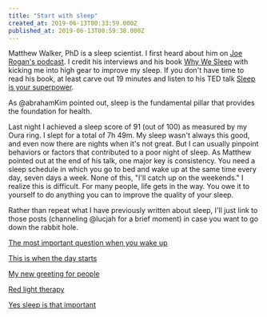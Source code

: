 ```yaml
---
title: "Start with sleep"
created_at: 2019-06-13T00:33:59.000Z
published_at: 2019-06-13T00:59:38.000Z
---
```

Matthew Walker, PhD is a sleep scientist. I first heard about him on [Joe Rogan's podcast](https://youtu.be/pwaWilO_Pig). I credit his interviews and his book [Why We Sleep](https://www.amazon.com/Why-We-Sleep-Unlocking-Dreams/dp/1501144324/ref=sr_1_2?keywords=why+we+sleep&qid=1560353913&s=gateway&sr=8-2) with kicking me into high gear to improve my sleep. If you don't have time to read his book, at least carve out 19 minutes and listen to his TED talk [Sleep is your superpower](https://youtu.be/5MuIMqhT8DM). 

As @abrahamKim pointed out, sleep is the fundamental pillar that provides the foundation for health. 

Last night I achieved a sleep score of 91 (out of 100) as measured by my Oura ring. I slept for a total of 7h 49m. My sleep wasn't always this good, and even now there are nights when it's not great. But I can usually pinpoint behaviors or factors that contributed to a poor night of sleep. As Matthew pointed out at the end of his talk, one major key is consistency. You need a sleep schedule in which you go to bed and wake up at the same time every day, seven days a week. None of this, "I'll catch up on the weekends." I realize this is difficult. For many people, life gets in the way. You owe it to yourself to do anything you can to improve the quality of your sleep.  

Rather than repeat what I have previously written about sleep, I'll just link to those posts (channeling @lucjah for a brief moment) in case you want to go down the rabbit hole.

[The most important question when you wake up](https://200wordsaday.com/words/the-most-important-question-when-you-wake-up-46075c40bf0eca98d)

[This is when the day starts](https://200wordsaday.com/words/this-is-when-the-day-starts-56485c4b094699c27)

[My new greeting for people](https://200wordsaday.com/words/my-new-greeting-for-people-80405c5c51226c655)

[Red light therapy](https://200wordsaday.com/words/red-light-therapy-123525c8c4e3e35393)

[Yes sleep is that important](https://200wordsaday.com/words/yes-sleep-is-that-important-144185cad26d93e575)
